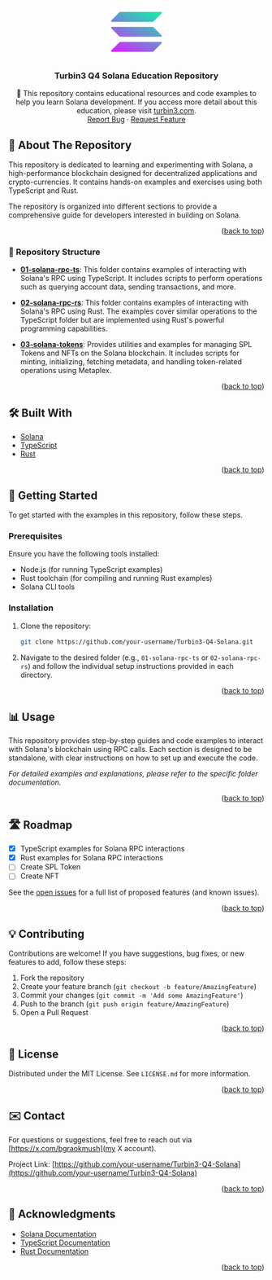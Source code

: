 <div id="top"></div>

<br />
<div align="center">
  <a href="https://github.com/your-username/Turbin3-Q4-Solana">
    <img src="logo.png" alt="Logo" width="100" height="100">
  </a>
  <h3 align="center">Turbin3 Q4 Solana Education Repository</h3>
    
  <p align="center">
    🚀 This repository contains educational resources and code examples to help you learn Solana development. If you access more detail about this education, please visit <a href="https://turbin3.com/">turbin3.com</a>.
    <br />
    <a href="https://github.com/your-username/Turbin3-Q4-Solana/issues">Report Bug</a>
    ·
    <a href="https://github.com/your-username/Turbin3-Q4-Solana/issues">Request Feature</a>
  </p>
</div>

## 📌 About The Repository

This repository is dedicated to learning and experimenting with Solana, a high-performance blockchain designed for decentralized applications and crypto-currencies. It contains hands-on examples and exercises using both TypeScript and Rust.

The repository is organized into different sections to provide a comprehensive guide for developers interested in building on Solana.

<p align="right">(<a href="#top">back to top</a>)</p>

### 📂 Repository Structure

- **[01-solana-rpc-ts](./01-solana-rpc-ts)**: This folder contains examples of interacting with Solana's RPC using TypeScript. It includes scripts to perform operations such as querying account data, sending transactions, and more.

- **[02-solana-rpc-rs](./02-solana-rpc-rs)**: This folder contains examples of interacting with Solana's RPC using Rust. The examples cover similar operations to the TypeScript folder but are implemented using Rust's powerful programming capabilities.

- **[03-solana-tokens](./03-solana-tokens)**: Provides utilities and examples for managing SPL Tokens and NFTs on the Solana blockchain. It includes scripts for minting, initializing, fetching metadata, and handling token-related operations using Metaplex.

<p align="right">(<a href="#top">back to top</a>)</p>

## 🛠 Built With

* [Solana](https://solana.com/)
* [TypeScript](https://www.typescriptlang.org/)
* [Rust](https://www.rust-lang.org/)

<p align="right">(<a href="#top">back to top</a>)</p>

## 🚀 Getting Started

To get started with the examples in this repository, follow these steps.

### Prerequisites

Ensure you have the following tools installed:
* Node.js (for running TypeScript examples)
* Rust toolchain (for compiling and running Rust examples)
* Solana CLI tools

### Installation

1. Clone the repository:
   ```sh
   git clone https://github.com/your-username/Turbin3-Q4-Solana.git
   ```
3. Navigate to the desired folder (e.g., `01-solana-rpc-ts` or `02-solana-rpc-rs`) and follow the individual setup instructions provided in each directory.

<p align="right">(<a href="#top">back to top</a>)</p>

## 📊 Usage

This repository provides step-by-step guides and code examples to interact with Solana's blockchain using RPC calls. Each section is designed to be standalone, with clear instructions on how to set up and execute the code.

_For detailed examples and explanations, please refer to the specific folder documentation._

<p align="right">(<a href="#top">back to top</a>)</p>

## 🛣 Roadmap

- [x] TypeScript examples for Solana RPC interactions
- [x] Rust examples for Solana RPC interactions
- [ ] Create SPL Token
- [ ] Create NFT

See the [open issues](https://github.com/your-username/Turbin3-Q4-Solana/issues) for a full list of proposed features (and known issues).

<p align="right">(<a href="#top">back to top</a>)</p>

## 💡 Contributing

Contributions are welcome! If you have suggestions, bug fixes, or new features to add, follow these steps:

1. Fork the repository
2. Create your feature branch (`git checkout -b feature/AmazingFeature`)
3. Commit your changes (`git commit -m 'Add some AmazingFeature'`)
4. Push to the branch (`git push origin feature/AmazingFeature`)
5. Open a Pull Request

<p align="right">(<a href="#top">back to top</a>)</p>

## 📄 License

Distributed under the MIT License. See `LICENSE.md` for more information.

<p align="right">(<a href="#top">back to top</a>)</p>

## ✉️ Contact

For questions or suggestions, feel free to reach out via [https://x.com/bgraokmush](my X account).

Project Link: [https://github.com/your-username/Turbin3-Q4-Solana](https://github.com/your-username/Turbin3-Q4-Solana)

<p align="right">(<a href="#top">back to top</a>)</p>

## 🙏 Acknowledgments

* [Solana Documentation](https://docs.solana.com/)
* [TypeScript Documentation](https://www.typescriptlang.org/docs/)
* [Rust Documentation](https://doc.rust-lang.org/)

<p align="right">(<a href="#top">back to top</a>)</p>
